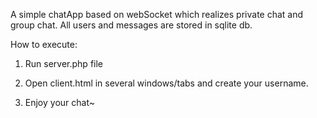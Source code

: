 A simple chatApp based on webSocket which realizes private chat and group chat. All users and messages are stored in sqlite db.

How to execute:

1. Run server.php file

2. Open client.html in several windows/tabs and create your username.

3. Enjoy your chat~